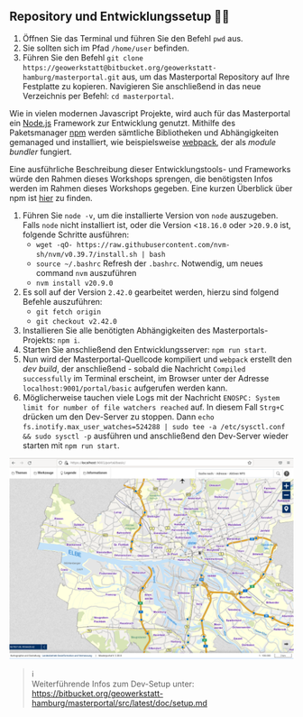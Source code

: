 ## Repository und Entwicklungssetup 👨‍💻

1. Öffnen Sie das Terminal und führen Sie den Befehl `pwd` aus.
2. Sie sollten sich im Pfad `/home/user` befinden.
3. Führen Sie den Befehl `git clone https://geowerkstatt@bitbucket.org/geowerkstatt-hamburg/masterportal.git` aus, um das Masterportal Repository auf Ihre Festplatte zu kopieren. Navigieren Sie anschließend in das neue Verzeichnis per Befehl: `cd masterportal`.

Wie in vielen modernen Javascript Projekte, wird auch für das Masterportal ein [Node.js](https://github.com/nodejs/node) Framework zur Entwicklung genutzt. Mithilfe des Paketsmanager [npm](https://www.npmjs.com/) werden sämtliche Bibliotheken und Abhängigkeiten gemanaged und installiert, wie beispielsweise [webpack](https://github.com/webpack/webpack), der als *module bundler* fungiert.

Eine ausführliche Beschreibung dieser Entwicklungstools- und Frameworks würde den Rahmen dieses Workshops sprengen, die benötigsten Infos werden im Rahmen dieses Workshops gegeben. Eine kurzen Überblick über npm ist [hier](../basics/npm.md) zu finden.

1. Führen Sie `node -v`, um die installierte Version von `node` auszugeben.
Falls `node` nicht installiert ist, oder die Version <`18.16.0` oder >`20.9.0` ist, folgende Schritte ausführen: 
    - `wget -qO- https://raw.githubusercontent.com/nvm-sh/nvm/v0.39.7/install.sh | bash`
    - `source ~/.bashrc` Refresh der `.bashrc`. Notwendig, um neues command `nvm` auszuführen
    - `nvm install v20.9.0`
1. Es soll auf der Version `2.42.0` gearbeitet werden, hierzu sind folgend Befehle auszuführen:
    - `git fetch origin`
    - `git checkout v2.42.0`
2. Installieren Sie alle benötigten Abhängigkeiten des Masterportals-Projekts: `npm i`.
3. Starten Sie anschließend den Entwicklungsserver: `npm run start`.
4. Nun wird der Masterportal-Quellcode kompiliert und `webpack` erstellt den *dev build*, der anschließend - sobald die Nachricht `Compiled successfully` im Terminal erscheint, im Browser unter der Adresse `localhost:9001/portal/basic` aufgerufen werden kann.
5. Möglicherweise tauchen viele Logs mit der Nachricht `ENOSPC: System limit for number of file watchers reached` auf. In diesem Fall `Strg+C` drücken um den Dev-Server zu stoppen. Dann `echo fs.inotify.max_user_watches=524288 | sudo tee -a /etc/sysctl.conf && sudo sysctl -p` ausführen und anschließend den Dev-Server wieder starten mit `npm run start`.
   

![Startansicht des Portals basic.](../assets/mp_startview.png)

> ℹ️  
> Weiterführende Infos zum Dev-Setup unter:  
> https://bitbucket.org/geowerkstatt-hamburg/masterportal/src/latest/doc/setup.md

